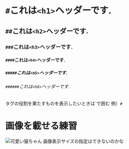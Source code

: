 # `#`これは`<h1>`ヘッダーです.
## `##`これは`<h2>`ヘッダーです.
### `###`これは`<h3>`ヘッダーです.
#### `####`これは`<h4>`ヘッダーです.
##### `#####`これは`<h5>`ヘッダーです.
###### `######`これは`<h6>`ヘッダーです.
タグの役割を果たすものを表示したいときは`で囲む
例）``#``

# 画像を載せる練習
![可愛い猫ちゃん](https://user-images.githubusercontent.com/116711102/221486157-305e367a-f866-4e96-9987-70336f9f54e0.png)
画像表示サイズの指定はできないのかな
